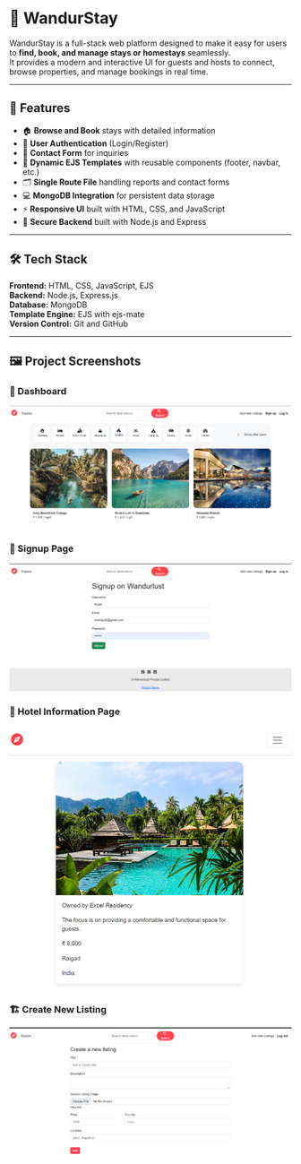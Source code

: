 # 🏡 WandurStay

WandurStay is a full-stack web platform designed to make it easy for users to **find, book, and manage stays or homestays** seamlessly.  
It provides a modern and interactive UI for guests and hosts to connect, browse properties, and manage bookings in real time.

---

## 🚀 Features

- 🏠 **Browse and Book** stays with detailed information  
- 👤 **User Authentication** (Login/Register)  
- 💬 **Contact Form** for inquiries  
- 🧾 **Dynamic EJS Templates** with reusable components (footer, navbar, etc.)  
- 🗂️ **Single Route File** handling reports and contact forms  
- 💻 **MongoDB Integration** for persistent data storage  
- ⚡ **Responsive UI** built with HTML, CSS, and JavaScript  
- 🔐 **Secure Backend** built with Node.js and Express

---

## 🛠️ Tech Stack

**Frontend:** HTML, CSS, JavaScript, EJS  
**Backend:** Node.js, Express.js  
**Database:** MongoDB  
**Template Engine:** EJS with ejs-mate  
**Version Control:** Git and GitHub  

---

## 🖼️ Project Screenshots



### 🧭 Dashboard  
![Dashboard](images/Dashboard.png)

### 📝 Signup Page  
![Signup Page](images/Signup.png)

### 🏨 Hotel Information Page  
![Hotel Info Page](images/hotel.png)

### 🏗️ Create New Listing  
![Create Listing](images/New_listing.png)




